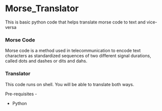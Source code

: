 # Morse_Translator
This is basic python code that helps translate morse code to text and vice-versa

### Morse Code
Morse code is a method used in telecommunication to encode text characters as standardized sequences of two different signal durations, called dots and dashes or dits and dahs.

### Translator
This code runs on shell. You will be able to translate both ways.

Pre-requisites - 
* Python
